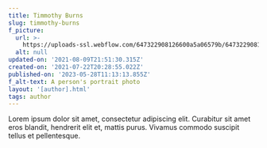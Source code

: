 ```yaml
---
title: Timmothy Burns
slug: timmothy-burns
f_picture:
  url: >-
    https://uploads-ssl.webflow.com/647322908126600a5a06579b/647322908126600a5a0657ab_Author%20blog.png
  alt: null
updated-on: '2021-08-09T21:51:30.315Z'
created-on: '2021-07-22T20:28:55.022Z'
published-on: '2023-05-28T11:13:13.855Z'
f_alt-text: A person's portrait photo
layout: '[author].html'
tags: author
---
```


Lorem ipsum dolor sit amet, consectetur adipiscing elit. Curabitur sit amet eros blandit, hendrerit elit et, mattis purus. Vivamus commodo suscipit tellus et pellentesque.
